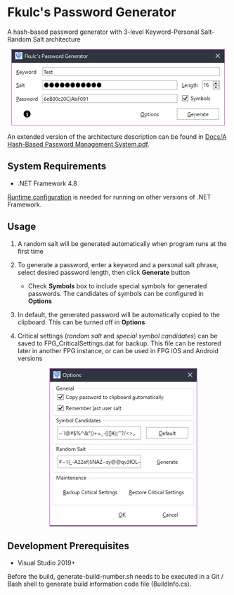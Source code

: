 # Fkulc's Password Generator
A hash-based password generator with 3-level Keyword-Personal Salt-Random Salt architecture

<p align="center">
  <img src="https://github.com/xlfdll/xlfdll.github.io/raw/master/images/projects/FPG/Windows/FPG-Main.png"
       alt="Fkulc's Password Generator - Main Window">
</p>

An extended version of the architecture description can be found in [Docs/A Hash-Based Password Management System.pdf](https://github.com/xlfdll/FPG/blob/master/Docs/A%20Hash-Based%20Password%20Management%20System.pdf).

## System Requirements
* .NET Framework 4.8

[Runtime configuration](https://docs.microsoft.com/en-us/dotnet/framework/migration-guide/how-to-configure-an-app-to-support-net-framework-4-or-4-5) is needed for running on other versions of .NET Framework.

## Usage
1. A random salt will be generated automatically when program runs at the first time
2. To generate a password, enter a keyword and a personal salt phrase, select desired password length, then click **Generate** button
   * Check **Symbols** box to include special symbols for generated passwords. The candidates of symbols can be configured in **Options**
3. In default, the generated password will be automatically copied to the clipboard. This can be turned off in **Options**
4. Critical settings (*random salt* and *special symbol candidates*) can be saved to FPG_CriticalSettings.dat for backup. This file can be restored later in another FPG instance, or can be used in FPG iOS and Android versions

   <p align="center">
       <img src="https://github.com/xlfdll/xlfdll.github.io/raw/master/images/projects/FPG/Windows/FPG-Options.png"
            alt="Fkulc's Password Generator - Options">
   </p>

## Development Prerequisites
* Visual Studio 2019+

Before the build, generate-build-number.sh needs to be executed in a Git / Bash shell to generate build information code file (BuildInfo.cs).
